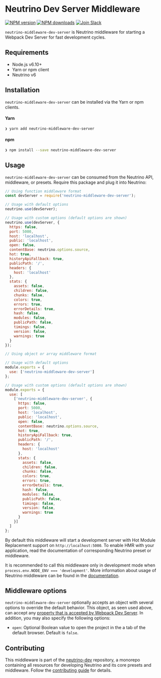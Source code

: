 # Neutrino Dev Server Middleware
[![NPM version][npm-image]][npm-url] [![NPM downloads][npm-downloads]][npm-url] [![Join Slack][slack-image]][slack-url]

`neutrino-middleware-dev-server` is Neutrino middleware for starting a Webpack Dev Server for fast development cycles.

## Requirements

- Node.js v6.10+
- Yarn or npm client
- Neutrino v6

## Installation

`neutrino-middleware-dev-server` can be installed via the Yarn or npm clients.

#### Yarn

```bash
❯ yarn add neutrino-middleware-dev-server
```

#### npm

```bash
❯ npm install --save neutrino-middleware-dev-server
```

## Usage

`neutrino-middleware-dev-server` can be consumed from the Neutrino API, middleware, or presets. Require this package
and plug it into Neutrino:

```js
// Using function middleware format
const devServer = require('neutrino-middleware-dev-server');

// Usage with default options
neutrino.use(devServer);

// Usage with custom options (default options are shown)
neutrino.use(devServer, { 
  https: false,
  port: 5000,
  host: 'localhost',
  public: 'localhost',
  open: false,
  contentBase: neutrino.options.source,
  hot: true,
  historyApiFallback: true,
  publicPath: '/',
  headers: {
    host: 'localhost'
  },
  stats: {
    assets: false,
    children: false,
    chunks: false,
    colors: true,
    errors: true,
    errorDetails: true,
    hash: false,
    modules: false,
    publicPath: false,
    timings: false,
    version: false,
    warnings: true
  }
});
```

```js
// Using object or array middleware format

// Usage with default options
module.exports = {
  use: ['neutrino-middleware-dev-server']
};

// Usage with custom options (default options are shown)
module.exports = {
  use: [
    ['neutrino-middleware-dev-server', {
      https: false,
      port: 5000,
      host: 'localhost',
      public: 'localhost',
      open: false,
      contentBase: neutrino.options.source,
      hot: true,
      historyApiFallback: true,
      publicPath: '/',
      headers: {
        host: 'localhost'
      },
      stats: {
        assets: false,
        children: false,
        chunks: false,
        colors: true,
        errors: true,
        errorDetails: true,
        hash: false,
        modules: false,
        publicPath: false,
        timings: false,
        version: false,
        warnings: true
      }
    }]
  ]
};
```

By default this middleware will start a development server with Hot Module Replacement support on
`http://localhost:5000`. To enable HMR with your application, read the documentation of corresponding Neutrino
preset or middleware.

It is recommended to call this middleware only in development mode when `process.env.NODE_ENV === 'development'`.
More information about usage of Neutrino middleware can be found in the [documentation](../../middleware/README.md).

## Middleware options

`neutrino-middleware-dev-server` optionally accepts an object with several options to override the default behavior.
This object, as seen used above, can accept any
[property that is accepted by Webpack Dev Server](https://webpack.js.org/configuration/dev-server/). In addition, you
may also specify the following options:

- `open`:  Optional Boolean value to open the project in the a tab of the default browser. Default is `false`.

## Contributing

This middleware is part of the [neutrino-dev](https://github.com/mozilla-neutrino/neutrino-dev) repository, a monorepo
containing all resources for developing Neutrino and its core presets and middleware. Follow the
[contributing guide](../../contributing/README.md) for details.

[npm-image]: https://img.shields.io/npm/v/neutrino-middleware-dev-server.svg
[npm-downloads]: https://img.shields.io/npm/dt/neutrino-middleware-dev-server.svg
[npm-url]: https://npmjs.org/package/neutrino-middleware-dev-server
[slack-image]: https://neutrino-slack.herokuapp.com/badge.svg
[slack-url]: https://neutrino-slack.herokuapp.com/
